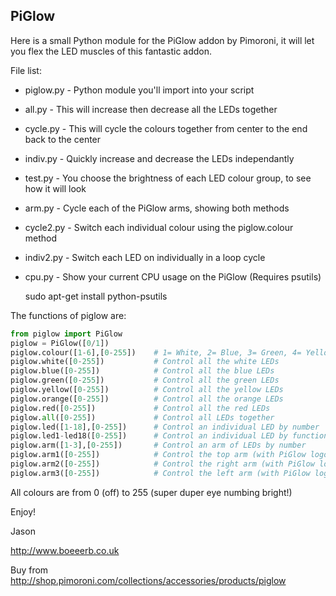 ## PiGlow

Here is a small Python module for the PiGlow addon by Pimoroni, it will let you flex the LED muscles of this fantastic addon.

File list:

 - piglow.py - Python module you'll import into your script
 - all.py - This will increase then decrease all the LEDs together
 - cycle.py - This will cycle the colours together from center to the end back to the center
 - indiv.py - Quickly increase and decrease the LEDs independantly
 - test.py - You choose the brightness of each LED colour group, to see how it will look
 - arm.py - Cycle each of the PiGlow arms, showing both methods
 - cycle2.py - Switch each individual colour using the piglow.colour method
 - indiv2.py - Switch each LED on individually in a loop cycle
 - cpu.py - Show your current CPU usage on the PiGlow (Requires psutils)
             
    sudo apt-get install python-psutils

The functions of piglow are:

```python
from piglow import PiGlow
piglow = PiGlow([0/1])
piglow.colour([1-6],[0-255])    # 1= White, 2= Blue, 3= Green, 4= Yellow, 5= Orange, 6= Red
piglow.white([0-255])           # Control all the white LEDs
piglow.blue([0-255])            # Control all the blue LEDs
piglow.green([0-255])           # Control all the green LEDs
piglow.yellow([0-255])          # Control all the yellow LEDs
piglow.orange([0-255])          # Control all the orange LEDs
piglow.red([0-255])             # Control all the red LEDs
piglow.all([0-255])             # Control all LEDs together
piglow.led([1-18],[0-255])      # Control an individual LED by number
piglow.led1-led18([0-255])      # Control an individual LED by function
piglow.arm([1-3],[0-255])       # Control an arm of LEDs by number
piglow.arm1([0-255])            # Control the top arm (with PiGlow logo at the top)
piglow.arm2([0-255])            # Control the right arm (with PiGlow logo at the top)
piglow.arm3([0-255])            # Control the left arm (with PiGlow logo at the top)
```

All colours are from 0 (off) to 255 (super duper eye numbing bright!)


Enjoy!

Jason

http://www.boeeerb.co.uk

Buy from http://shop.pimoroni.com/collections/accessories/products/piglow
